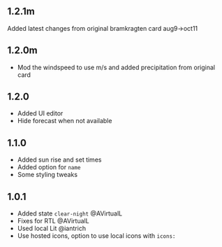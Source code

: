 ## 1.2.1m

Added latest changes from original bramkragten card aug9->oct11

## 1.2.0m

- Mod the windspeed to use m/s and added precipitation from original card

## 1.2.0

- Added UI editor
- Hide forecast when not available

## 1.1.0

- Added sun rise and set times
- Added option for `name`
- Some styling tweaks

## 1.0.1

- Added state `clear-night` @AVirtualL
- Fixes for RTL @AVirtualL
- Used local Lit @iantrich
- Use hosted icons, option to use local icons with `icons:`
